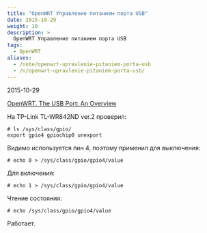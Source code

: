 ```yaml
---
title: "OpenWRT Управление питанием порта USB"
date: 2015-10-29
weight: 10
description: >
  OpenWRT Управление питанием порта USB
tags:
  - OpenWRT
aliases:
  - /note/openwrt-upravlenie-pitaniem-porta-usb
  - /n/openwrt-upravlenie-pitaniem-porta-usb/
---
```


2015-10-29

[OpenWRT. The USB Port: An Overview](http://wiki.openwrt.org/doc/howto/usb.overview)

На TP-Link TL-WR842ND ver.2 проверил:
```
# ls /sys/class/gpio/
export gpio4 gpiochip0 unexport
```
Видимо используется пин 4, поэтому применил для выключения:
```
# echo 0 > /sys/class/gpio/gpio4/value
```
Для включения:
```
# echo 1 > /sys/class/gpio/gpio4/value
```
Чтение состояния:
```
# echo /sys/class/gpio/gpio4/value
```
Работает.
